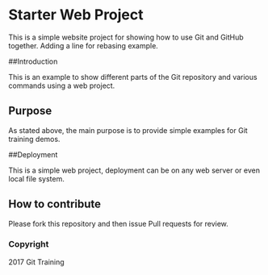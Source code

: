 # Starter Web Project

This is a simple website project for showing how to use Git and GitHub together. 
Adding a line for rebasing example.

##Introduction

This is an example to show different parts of the Git repository and various commands using a web project.

## Purpose

As stated above, the main purpose is to provide simple examples for Git training demos.

##Deployment

This is a simple web project, deployment can be on any web server or even local file system.

## How to contribute

Please fork this repository and then issue Pull requests for review.

### Copyright

2017 Git Training
